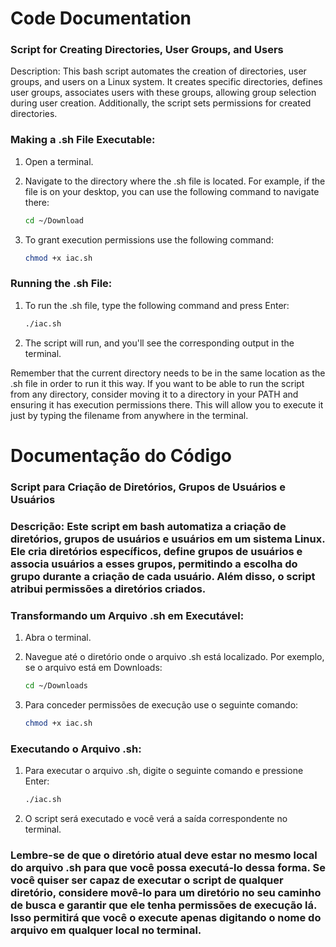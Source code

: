 # Code Documentation
### Script for Creating Directories, User Groups, and Users

Description: This bash script automates the creation of directories, user groups, and users on a Linux system. It creates specific directories, defines user groups, associates users with these groups, allowing group selection during user creation. Additionally, the script sets permissions for created directories.


### Making a .sh File Executable:

1. Open a terminal.

2. Navigate to the directory where the .sh file is located. For example, if the file is on your desktop, you can use the following command to navigate there:
   
   ```bash
   cd ~/Download
   ```

3. To grant execution permissions use the following command:
   
   ```bash
   chmod +x iac.sh
   ```

### Running the .sh File:

1. To run the .sh file, type the following command and press Enter:
   
   ```bash
   ./iac.sh
   ```

3. The script will run, and you'll see the corresponding output in the terminal.

Remember that the current directory needs to be in the same location as the .sh file in order to run it this way. If you want to be able to run the script from any directory, consider moving it to a directory in your PATH and ensuring it has execution permissions there. This will allow you to execute it just by typing the filename from anywhere in the terminal.




# Documentação do Código
### Script para Criação de Diretórios, Grupos de Usuários e Usuários

### Descrição: Este script em bash automatiza a criação de diretórios, grupos de usuários e usuários em um sistema Linux. Ele cria diretórios específicos, define grupos de usuários e associa usuários a esses grupos, permitindo a escolha do grupo durante a criação de cada usuário. Além disso, o script atribui permissões a diretórios criados.

### Transformando um Arquivo .sh em Executável:

1. Abra o terminal.

2. Navegue até o diretório onde o arquivo .sh está localizado. Por exemplo, se o arquivo está em Downloads:
   
   ```bash
   cd ~/Downloads
   ```

3. Para conceder permissões de execução use o seguinte comando:
   
   ```bash
   chmod +x iac.sh
   ```

### Executando o Arquivo .sh:

1. Para executar o arquivo .sh, digite o seguinte comando e pressione Enter:
   
   ```bash
   ./iac.sh
   ```

2. O script será executado e você verá a saída correspondente no terminal.

### Lembre-se de que o diretório atual deve estar no mesmo local do arquivo .sh para que você possa executá-lo dessa forma. Se você quiser ser capaz de executar o script de qualquer diretório, considere movê-lo para um diretório no seu caminho de busca e garantir que ele tenha permissões de execução lá. Isso permitirá que você o execute apenas digitando o nome do arquivo em qualquer local no terminal.



